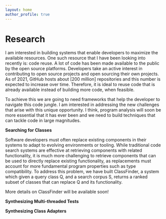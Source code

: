 ```yaml
---
layout: home 
author_profile: true
---
```

# Research

I am interested in building systems that enable developers
to maximize the available resources. One such resource that
I have been looking into recently is: code reuse. A lot of 
code has been made available to the public by the open source
platforms. Developers take an active interest in contributing
to open source projects and open sourcing their own projects.
As of 2021, GitHub hosts about [200 million] repositories and 
this number is expected to increase over time. Therefore, it
is ideal to reuse code that is already available instead of
building more code, when feasible. 

To achieve this we are going to need frameworks that help the
developer to navigate this code jungle. I am interested in
addressing the new challenges that arise with this unique
opportunity. I think, program analysis will soon be more essential
that it has ever been and we need to build techniques that can
tackle code in large magnitudes.

<b> Searching for Classes </b>

Software developers must often replace existing components in
their systems to adapt to evolving environments or tooling. While
 traditional code search systems are effective at retrieving components 
 with related functionality, it is much more challenging to
 retrieve components that can be used to directly replace existing
 functionality, as replacements must account for more fundamental 
 program properties such as type compatibility. To address this
 problem, we have built ClassFinder, a system which given a query
 class Q, and a search corpus S, returns a ranked subset of classes
 that can replace Q and its functionality. 

 More details on ClassFinder will be available soon!

<b> Synthesizing Multi-threaded Tests </b>

<b> Synthesizing Class Adapters </b>
